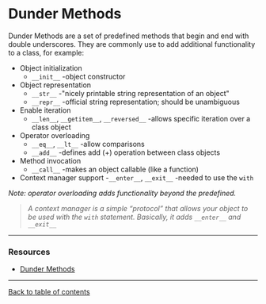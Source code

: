 # Dunder Methods

Dunder Methods are a set of predefined methods that begin and end with double underscores.  They are commonly use to add additional functionality to a class, for example:

- Object initialization
    - `__init__` -object constructor
- Object representation
    - `__str__`  -"nicely printable string representation of an object"
    - `__repr__`  -official string representation; should be unambiguous
- Enable iteration
    - `__len__`, `__getitem__`, `__reversed__`  -allows specific iteration over a class object
- Operator overloading
    - `__eq__`, `__lt__`  -allow comparisons
    - `__add__`  -defines add (+) operation between class objects
- Method invocation
    - `__call__`  -makes an object callable (like a function)
- Context manager support
    -`__enter__`, `__exit__` -needed to use the `with`


*Note: operator overloading adds functionality beyond the predefined.*

> *A context manager is a simple “protocol” that allows your object to be used with the `with` statement. Basically, it adds `__enter__` and `__exit__`*

---

### Resources

- [Dunder Methods](https://dbader.org/blog/python-dunder-methods)

---

[Back to table of contents](../README.md)